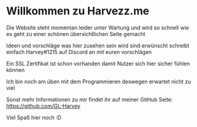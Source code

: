 # Willkommen zu Harvezz.me
Die Website steht momentan leider unter Wartung und wird so schnell wie es geht zu einer schönen übersichtlichen Seite gemacht

Ideen und vorschläge was hier zusehen sein wird sind erwünscht schreibt einfach Harvey#1215 auf Discord an mit euren vorschlägen

Ein SSL Zertifikat ist schon vorhanden damit Nutzer sich hier sicher fühlen können

Ich bin noch am üben mit dem Programmieren deswegen erwartet nicht zu viel

Sonst mehr Informationen zu mir findet ihr auf meiner GitHub Seite: https://github.com/GL-Harvey

Viel Spaß hier noch :D
